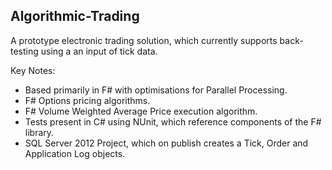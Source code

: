 ## Algorithmic-Trading

A prototype electronic trading solution, which currently supports back-testing using a an input of tick data. 

Key Notes:
* Based primarily in F# with optimisations for Parallel Processing. 
* F# Options pricing algorithms.
* F# Volume Weighted Average Price execution algorithm.
* Tests present in C# using NUnit, which reference components of the F# library.
* SQL Server 2012 Project, which on publish creates a Tick, Order and Application Log objects.
